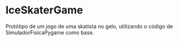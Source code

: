 # IceSkaterGame
Protótipo de um jogo de uma skatista no gelo, utilizando o código de SimuladorFisicaPygame como base. 
